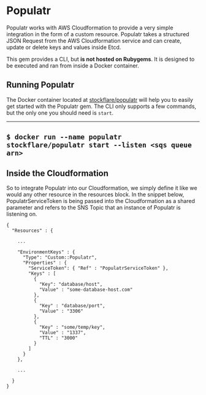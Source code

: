 # Populatr

Populatr works with AWS Cloudformation to provide a very simple integration in the form of a custom resource. Populatr takes a structured JSON Request from the AWS Cloudformation service and can create, update or delete keys and values inside Etcd.

This gem provides a CLI, but **is not hosted on Rubygems**. It is designed to be executed and ran from inside a Docker container.

## Running Populatr

The Docker container located at [stockflare/populatr]() will help you to easily get started with the Populatr gem. The CLI only supports a few commands, but the only one you should need is `start`.

---
`$ docker run --name populatr stockflare/populatr start --listen <sqs queue arn>`
---

## Inside the Cloudformation

So to integrate Populatr into our Cloudformation, we simply define it like we would any other resource in the resources block. In the snippet below, PopulatrServiceToken is being passed into the Cloudformation as a shared parameter and refers to the SNS Topic that an instance of Populatr is listening on.

```
{
  "Resources" : {

    ...

    "EnvironmentKeys" : {
      "Type": "Custom::Populatr",
      "Properties" : {
        "ServiceToken": { "Ref" : "PopulatrServiceToken" },
        "Keys" : [
          {
            "Key": "database/host",
            "Value" : "some-database-host.com"
          },
          {
            "Key" : "database/port",
            "Value" : "3306"
          },
          {
            "Key" : "some/temp/key",
            "Value" : "1337",
            "TTL" : "3000"
          }
        ]
      }
    },

    ...

  }
}
```
